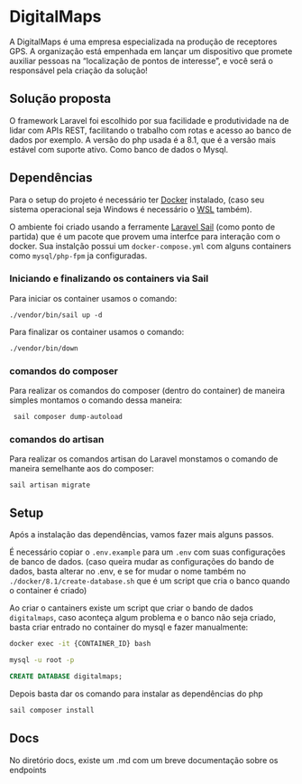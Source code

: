 # DigitalMaps

A DigitalMaps é uma empresa especializada na produção de receptores GPS. A organização está empenhada em lançar um dispositivo que promete auxiliar pessoas na “localização de pontos de interesse”, e você será o responsável pela criação da solução!

## Solução proposta

O framework Laravel foi escolhido por sua facilidade e produtividade na de lidar com APIs REST, facilitando o trabalho com rotas e acesso ao banco de dados por exemplo. A versão do php usada é a 8.1, que é a versão mais estável com suporte ativo. Como banco de dados o Mysql.

## Dependências
Para o setup do projeto é necessário ter [Docker](https://www.docker.com/products/docker-desktop/) instalado, (caso seu sistema operacional seja Windows é necessário o [WSL](https://learn.microsoft.com/en-us/windows/wsl/install) também). 

O ambiente foi criado usando a ferramente  [Laravel Sail](https://laravel.com/docs/9.x/sail) (como ponto de partida) que é um pacote que provem uma interfce para interação com o docker. Sua instalção possui um `docker-compose.yml` com alguns containers como `mysql/php-fpm` ja configuradas.

### Iniciando e finalizando os containers via Sail

Para iniciar os container usamos o comando:

```
./vendor/bin/sail up -d
```

Para finalizar os container usamos o comando:

```
./vendor/bin/down
```
### comandos do composer

Para realizar os comandos do composer (dentro do container) de maneira simples montamos o comando dessa maneira:

```
 sail composer dump-autoload
```

### comandos do artisan

Para realizar os comandos artisan do Laravel monstamos o comando de maneira semelhante aos do composer:

```
sail artisan migrate
```

## Setup

Após a instalação das dependências, vamos fazer mais alguns passos.

É necessário copiar o `.env.example` para um `.env` com suas configurações de banco de dados. (caso queira mudar as configurações do bando de dados, basta alterar no .env, e se for mudar o nome também no `./docker/8.1/create-database.sh`  que é um script que cria o banco quando o container é criado)

Ao criar o cantainers existe um script que criar o bando de dados `digitalmaps`, caso aconteça algum problema e o banco não seja criado, basta criar entrado no container do mysql e fazer manualmente:

``` bash
docker exec -it {CONTAINER_ID} bash
```

``` bash
mysql -u root -p
```

``` sql
CREATE DATABASE digitalmaps;
```

Depois basta dar os comando para instalar as dependências do php

``` bash
sail composer install
```

## Docs

No diretório docs, existe um .md com um breve documentação sobre os endpoints